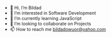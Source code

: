 - 👋 Hi, I’m Bildad
- 👀 I’m interested in Software Development
- 🌱 I’m currently learning JavaScript
- 💞️ I’m looking to collaborate on Projects
- 📫 How to reach me bildadowuor@yahoo.com

<!---
Jakom-coder/Jakom-coder is a ✨ special ✨ repository because its `README.md` (this file) appears on your GitHub profile.
You can click the Preview link to take a look at your changes.
--->
